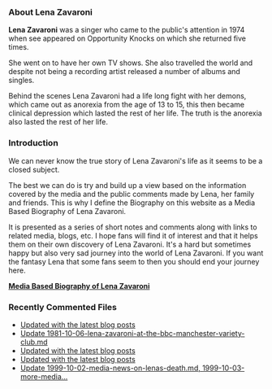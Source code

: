 ### About Lena Zavaroni

<p><strong>Lena Zavaroni</strong> was a singer who came to the public's attention in 1974 when see appeared on Opportunity Knocks on which she returned five times.</p>

<p>She went on to have her own TV shows. She also travelled the world and despite not being a recording artist released a number of albums and singles.</p>

<p>Behind the scenes Lena Zavaroni had a life long fight with her demons, which came out as anorexia from the age of 13 to 15, this then became clinical depression which lasted the rest of her life. The truth is the anorexia also lasted the rest of her life.</p>

### Introduction

<p>We can never know the true story of Lena Zavaroni's life as it seems to be a closed subject.</p>

<p>The best we can do is try and build up a view based on the information covered by the media and the public comments made by Lena, her family and friends. This is why I define the Biography on this website as a Media Based Biography of Lena Zavaroni.</p>

<p>It is presented as a series of short notes and comments along with links to related media, blogs, etc. I hope fans will find it of interest and that it helps them on their own discovery of Lena Zavaroni. It's a hard but sometimes happy but also very sad journey into the world of Lena Zavaroni. If you want the fantasy Lena that some fans seem to then you should end your journey here.</p>

<a href="https://fanzoflenazavaroni.github.io/biography/lena-zavaroni/"><strong>Media Based Biography of Lena Zavaroni</strong></a>

### Recently Commented Files

<!-- BLOG-POST-LIST:START -->
- [Updated with the latest blog posts](https://github.com/FanzOfLenaZavaroni/fanzoflenazavaroni.github.io/commit/fc7a224d3ebc5c72771fbb1b2b2534d0d00f3788)
- [Update 1981-10-06-lena-zavaroni-at-the-bbc-manchester-variety-club.md](https://github.com/FanzOfLenaZavaroni/fanzoflenazavaroni.github.io/commit/8cd913ac89d2e9c1be673a959ce9b1a9d988f1db)
- [Updated with the latest blog posts](https://github.com/FanzOfLenaZavaroni/fanzoflenazavaroni.github.io/commit/6602e7122e42a432a575390e7c97251d0566b424)
- [Updated with the latest blog posts](https://github.com/FanzOfLenaZavaroni/fanzoflenazavaroni.github.io/commit/09614ab707256dd3989aa8fa243782d5e38e9713)
- [Update 1999-10-02-media-news-on-lenas-death.md, 1999-10-03-more-media…](https://github.com/FanzOfLenaZavaroni/fanzoflenazavaroni.github.io/commit/c0d27f5da394f31184881fde7b218dd4db5c0862)
<!-- BLOG-POST-LIST:END -->
